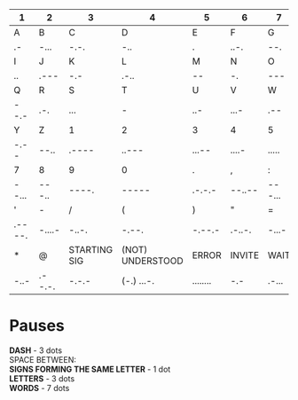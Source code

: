 1 | 2 | 3 | 4 | 5 | 6 | 7 | 8
-- | -- | -- | -- | -- | -- | -- | --
A | B | C | D | E | F | G | H
.- | -... | -.-. | -.. | . | ..-. | --. | ....
I | J | K | L | M | N | O | P
.. | .--- | -.- | .-.. | -- | -. | --- | .--.
Q | R | S | T | U | V | W | X
--.- | .-. | ... | -  | ..- | ...- | .-- | -..-
Y | Z | 1 | 2 | 3 | 4 | 5 | 6 
-.-- | --.. | .---- | ..--- | ...-- | ....- | ..... | -....
7 | 8 | 9 | 0 | . | , | : | ?
--... | ---.. | ----. | ----- | .-.-.- | --..-- | ---... | ..--..
' | - | / | ( | ) | " | = | +
.----. | -....- | -..-. | -.--. | -.--.- | .-..-. | -...- | .-.-.
\* | @ | STARTING SIG | (NOT) UNDERSTOOD | ERROR | INVITE | WAIT | EOWORK
-..- | .--.-. | -.-.- | (-.) ...-. | ........ | -.- | .-... | ...-.-

# Pauses
**DASH** - 3 dots  
SPACE BETWEEN:  
**SIGNS FORMING THE SAME LETTER** - 1 dot  
**LETTERS** - 3 dots  
**WORDS** - 7 dots  

